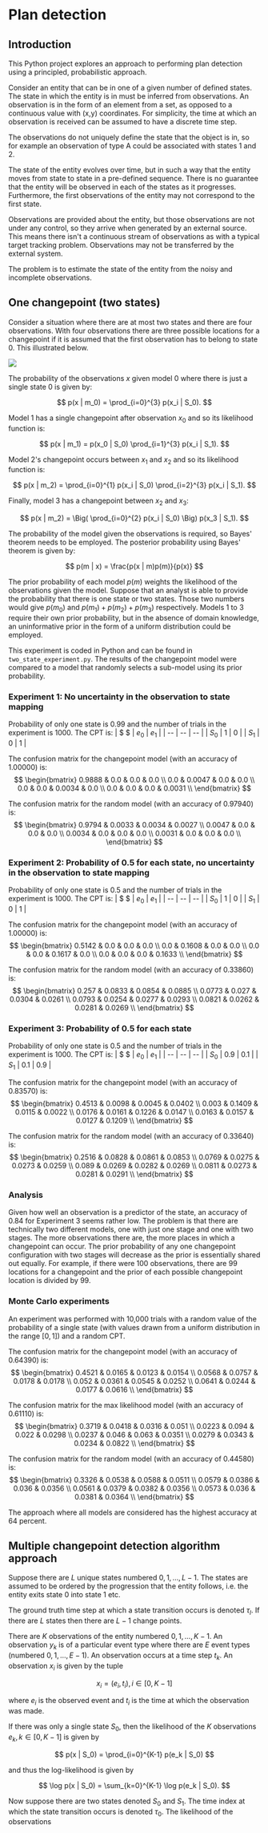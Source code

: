 # Plan detection

## Introduction

This Python project explores an approach to performing plan detection using a principled, probabilistic approach.

Consider an entity that can be in one of a given number of defined states. The state in which the entity is in must be inferred from observations. An observation is in the form of an element from a set, as opposed to a continuous value with (x,y) coordinates. For simplicity, the time at which an observation is received can be assumed to have a discrete time step.

The observations do not uniquely define the state that the object is in, so for example an observation of type A could be associated with states 1 and 2.

The state of the entity evolves over time, but in such a way that the entity moves from state to state in a pre-defined sequence. There is no guarantee that the entity will be observed in each of the states as it progresses. Furthermore, the first observations of the entity may not correspond to the first state.

Observations are provided about the entity, but those observations are not under any control, so they arrive when generated by an external source. This means there isn't a continuous stream of observations as with a typical target tracking problem. Observations may not be transferred by the external system.

The problem is to estimate the state of the entity from the noisy and incomplete observations.

## One changepoint (two states)

Consider a situation where there are at most two states and there are four observations. With four observations there are three possible locations for a changepoint if it is assumed that the first observation has to belong to state 0. This illustrated below.

![](./two-states.png)

The probability of the observations $x$ given model 0 where there is just a single state 0 is given by:

$$
p(x | m_0) = \prod_{i=0}^{3} p(x_i | S_0).
$$

Model 1 has a single changepoint after observation $x_0$ and so its likelihood function is:

$$
p(x | m_1) = p(x_0 | S_0) \prod_{i=1}^{3} p(x_i | S_1).
$$

Model 2's changepoint occurs between $x_1$ and $x_2$ and so its likelihood function is:

$$
p(x | m_2) =  \prod_{i=0}^{1} p(x_i | S_0) \prod_{i=2}^{3} p(x_i | S_1).
$$

Finally, model 3 has a changepoint between $x_2$ and $x_3$:

$$
p(x | m_2) = \Big( \prod_{i=0}^{2} p(x_i | S_0) \Big) p(x_3 | S_1).
$$

The probability of the model given the observations is required, so Bayes' theorem needs to be employed. The posterior probability using Bayes' theorem is given by:

$$
p(m | x) = \frac{p(x | m)p(m)}{p(x)}
$$

The prior probability of each model $p(m)$ weights the likelihood of the observations given the model. Suppose that an analyst is able to provide the probability that there is one state or two states. Those two numbers would give $p(m_0)$ and $p(m_1) + p(m_2) + p(m_3)$ respectively. Models 1 to 3 require their own prior probability, but in the absence of domain knowledge, an uninformative prior in the form of a uniform distribution could be employed.

This experiment is coded in Python and can be found in `two_state_experiment.py`. The results of the changepoint model were compared to a model that randomly selects a sub-model using its prior probability.

### Experiment 1: No uncertainty in the observation to state mapping
Probability of only one state is 0.99 and the number of trials in the experiment is 1000. The CPT is:
| $ $ | $e_0$ | $e_1$ |
| -- | -- | -- |
| $S_0$ | $1$ | $0$ |
| $S_1$ | $0$ | $1$ |

The confusion matrix for the changepoint model (with an accuracy of 1.00000) is:
$$
\begin{bmatrix} 
0.9888 & 0.0 & 0.0 & 0.0 \\ 
0.0 & 0.0047 & 0.0 & 0.0 \\ 
0.0 & 0.0 & 0.0034 & 0.0 \\ 
0.0 & 0.0 & 0.0 & 0.0031 \\ 
\end{bmatrix}
$$

The confusion matrix for the random model (with an accuracy of 0.97940) is:
$$
\begin{bmatrix} 
0.9794 & 0.0033 & 0.0034 & 0.0027 \\ 
0.0047 & 0.0 & 0.0 & 0.0 \\ 
0.0034 & 0.0 & 0.0 & 0.0 \\ 
0.0031 & 0.0 & 0.0 & 0.0 \\ 
\end{bmatrix}
$$

### Experiment 2: Probability of 0.5 for each state, no uncertainty in the observation to state mapping
Probability of only one state is 0.5 and the number of trials in the experiment is 1000. The CPT is:
| $ $ | $e_0$ | $e_1$ |
| -- | -- | -- |
| $S_0$ | $1$ | $0$ |
| $S_1$ | $0$ | $1$ |

The confusion matrix for the changepoint model (with an accuracy of 1.00000) is:
$$
\begin{bmatrix} 
0.5142 & 0.0 & 0.0 & 0.0 \\ 
0.0 & 0.1608 & 0.0 & 0.0 \\ 
0.0 & 0.0 & 0.1617 & 0.0 \\ 
0.0 & 0.0 & 0.0 & 0.1633 \\ 
\end{bmatrix}
$$

The confusion matrix for the random model (with an accuracy of 0.33860) is:
$$
\begin{bmatrix} 
0.257 & 0.0833 & 0.0854 & 0.0885 \\ 
0.0773 & 0.027 & 0.0304 & 0.0261 \\ 
0.0793 & 0.0254 & 0.0277 & 0.0293 \\ 
0.0821 & 0.0262 & 0.0281 & 0.0269 \\ 
\end{bmatrix}
$$

### Experiment 3: Probability of 0.5 for each state
Probability of only one state is 0.5 and the number of trials in the experiment is 1000. The CPT is:
| $ $ | $e_0$ | $e_1$ |
| -- | -- | -- |
| $S_0$ | $0.9$ | $0.1$ |
| $S_1$ | $0.1$ | $0.9$ |

The confusion matrix for the changepoint model (with an accuracy of 0.83570) is:
$$
\begin{bmatrix} 
0.4513 & 0.0098 & 0.0045 & 0.0402 \\ 
0.003 & 0.1409 & 0.0115 & 0.0022 \\ 
0.0176 & 0.0161 & 0.1226 & 0.0147 \\ 
0.0163 & 0.0157 & 0.0127 & 0.1209 \\ 
\end{bmatrix}
$$

The confusion matrix for the random model (with an accuracy of 0.33640) is:
$$
\begin{bmatrix} 
0.2516 & 0.0828 & 0.0861 & 0.0853 \\ 
0.0769 & 0.0275 & 0.0273 & 0.0259 \\ 
0.089 & 0.0269 & 0.0282 & 0.0269 \\ 
0.0811 & 0.0273 & 0.0281 & 0.0291 \\ 
\end{bmatrix}
$$

### Analysis

Given how well an observation is a predictor of the state, an accuracy of 0.84 for Experiment 3 seems rather low. The problem is that there are technically two different models, one with just one stage and one with two stages. The more observations there are, the more places in which a changepoint can occur. The prior probability of any one changepoint configuration with two stages will decrease as the prior is essentially shared out equally. For example, if there were 100 observations, there are 99 locations for a changepoint and the prior of each possible changepoint location is divided by 99.

### Monte Carlo experiments

An experiment was performed with 10,000 trials with a random value of the probability of a single state (with values drawn from a uniform distribution in the range $[0,1]$) and a random CPT.

The confusion matrix for the changepoint model (with an accuracy of 0.64390) is:
$$
\begin{bmatrix} 
0.4521 & 0.0165 & 0.0123 & 0.0154 \\ 
0.0568 & 0.0757 & 0.0178 & 0.0178 \\ 
0.052 & 0.0361 & 0.0545 & 0.0252 \\ 
0.0641 & 0.0244 & 0.0177 & 0.0616 \\ 
\end{bmatrix}
$$

The confusion matrix for the max likelihood model (with an accuracy of 0.61110) is:
$$
\begin{bmatrix} 
0.3719 & 0.0418 & 0.0316 & 0.051 \\ 
0.0223 & 0.094 & 0.022 & 0.0298 \\ 
0.0237 & 0.046 & 0.063 & 0.0351 \\ 
0.0279 & 0.0343 & 0.0234 & 0.0822 \\ 
\end{bmatrix}
$$

The confusion matrix for the random model (with an accuracy of 0.44580) is:
$$
\begin{bmatrix} 
0.3326 & 0.0538 & 0.0588 & 0.0511 \\ 
0.0579 & 0.0386 & 0.036 & 0.0356 \\ 
0.0561 & 0.0379 & 0.0382 & 0.0356 \\ 
0.0573 & 0.036 & 0.0381 & 0.0364 \\ 
\end{bmatrix}
$$

The approach where all models are considered has the highest accuracy at 64 percent.

## Multiple changepoint detection algorithm approach

Suppose there are $L$ unique states numbered $0, 1, ..., L-1$. The states are assumed to be ordered by the progression that the entity follows, i.e. the entity exits state 0 into state 1 etc.

The ground truth time step at which a state transition occurs is denoted $\tau_l$. If there are $L$ states then there are $L-1$ change points.

There are $K$ observations of the entity numbered $0, 1, ..., K-1$. An observation $y_k$ is of a particular event type where there are $E$ event types (numbered $0, 1, ..., E-1$). An observation occurs at a time step $t_k$. An observation $x_i$ is given by the tuple

$$
x_i = (e_i, t_i), i \in [0, K-1]
$$

where $e_i$ is the observed event and $t_i$ is the time at which the observation was made.


If there was only a single state $S_0$, then the likelihood of the $K$ observations $e_k, k \in [0, K-1]$ is given by

$$
p(x | S_0) = \prod_{i=0}^{K-1} p(e_k | S_0)
$$

and thus the log-likelihood is given by

$$
\log p(x | S_0) = \sum_{k=0}^{K-1} \log p(e_k | S_0).
$$

Now suppose there are two states denoted $S_0$ and $S_1$. The time index at which the state transition occurs is denoted $\tau_0$. The likelihood of the observations


